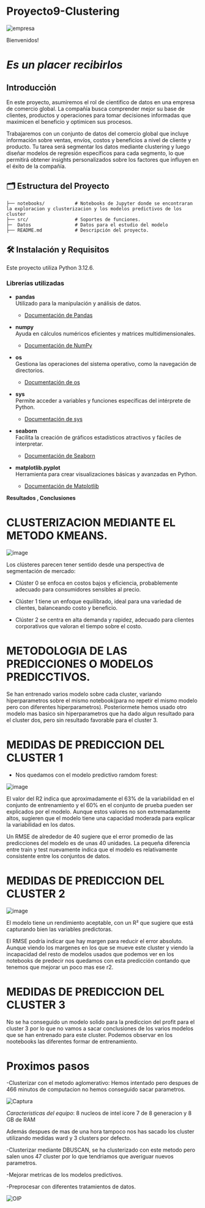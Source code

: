 # Proyecto9-Clustering
![empresa](https://github.com/user-attachments/assets/e8aa01b4-c7a2-461b-8f4d-945474200af8)


Bienvenidos! 

# *Es un placer recibirlos*

## Introducción

En este proyecto, asumiremos el rol de cientifico de datos en una empresa de comercio global. La compañía busca comprender mejor su base de clientes, productos y operaciones para tomar decisiones informadas que maximicen el beneficio y optimicen sus procesos.

Trabajaremos con un conjunto de datos del comercio global que incluye información sobre ventas, envíos, costos y beneficios a nivel de cliente y producto. Tu tarea será segmentar los datos mediante clustering y luego diseñar modelos de regresión específicos para cada segmento, lo que permitirá obtener insights personalizados sobre los factores que influyen en el éxito de la compañía.

## 🗂️ Estructura del Proyecto

    ├── notebooks/           # Notebooks de Jupyter donde se encontraran la exploracion y clusterizacion y los modelos predictivos de los cluster
    ├── src/                 # Soportes de funciones.
    ├─  Datos                # Datos para el estudio del modelo
    ├── README.md            # Descripción del proyecto.

## 🛠️ Instalación y Requisitos  
Este proyecto utiliza Python 3.12.6.

### **Librerías utilizadas**  
- **pandas**  
  Utilizado para la manipulación y análisis de datos.  
  - [Documentación de Pandas](https://pandas.pydata.org/pandas-docs/stable/)  

- **numpy**  
  Ayuda en cálculos numéricos eficientes y matrices multidimensionales.  
  - [Documentación de NumPy](https://numpy.org/doc/)  

- **os**  
  Gestiona las operaciones del sistema operativo, como la navegación de directorios.  
  - [Documentación de os](https://docs.python.org/3/library/os.html)  

- **sys**  
  Permite acceder a variables y funciones específicas del intérprete de Python.  
  - [Documentación de sys](https://docs.python.org/3/library/sys.html)  

- **seaborn**  
  Facilita la creación de gráficos estadísticos atractivos y fáciles de interpretar.  
  - [Documentación de Seaborn](https://seaborn.pydata.org/)  

- **matplotlib.pyplot**  
  Herramienta para crear visualizaciones básicas y avanzadas en Python.  
  - [Documentación de Matplotlib](https://matplotlib.org/stable/contents.html)



**Resultados , Conclusiones**

# CLUSTERIZACION MEDIANTE EL METODO KMEANS.

![image](https://github.com/user-attachments/assets/436c7d65-15c7-4e52-8ec6-f207838b1729)


Los clústeres parecen tener sentido desde una perspectiva de segmentación de mercado:

* Clúster 0 se enfoca en costos bajos y eficiencia, probablemente adecuado para consumidores sensibles al precio.

* Clúster 1 tiene un enfoque equilibrado, ideal para una variedad de clientes, balanceando costo y beneficio.

* Clúster 2 se centra en alta demanda y rapidez, adecuado para clientes corporativos que valoran el tiempo sobre el costo.

# METODOLOGIA DE LAS PREDICCIONES O MODELOS PREDICCTIVOS.

Se han entrenado varios modelo sobre cada cluster, variando hiperparametros sobre el mismo notebook(para no repetir el mismo modelo pero con diferentes hiperparametros). Posteriormete hemos usado otro modelo mas basico sin hiperparametros que ha dado algun resultado para el cluster dos, pero sin resultado favorable para el cluster 3. 


# MEDIDAS DE PREDICCION DEL CLUSTER 1

* Nos quedamos con el modelo predictivo ramdom forest:

![image](https://github.com/user-attachments/assets/11bce9e7-fa3a-485a-8d0b-eba48d4ce10a)

El valor del R2 indica que aproximadamente el 63% de la variabilidad en el conjunto de entrenamiento y el 60% en el conjunto de prueba pueden ser explicados por el modelo. Aunque estos valores no son extremadamente altos, sugieren que el modelo tiene una capacidad moderada para explicar la variabilidad en los datos.

Un RMSE de alrededor de 40 sugiere que el error promedio de las predicciones del modelo es de unas 40 unidades. La pequeña diferencia entre train y test nuevamente indica que el modelo es relativamente consistente entre los conjuntos de datos.

# MEDIDAS DE PREDICCION DEL CLUSTER 2

![image](https://github.com/user-attachments/assets/fc400777-0140-4d6c-996c-5cc386e7d687)


El modelo tiene un rendimiento aceptable, con un R² que sugiere que está capturando bien las variables predictoras. 

El RMSE podría indicar que hay margen para reducir el error absoluto. Aunque viendo los margenes en los que se mueve este cluster y viendo la incapacidad del resto de modelos usados que podemos ver en los notebooks de predecir nos quedamos con esta predicción contando que tenemos que mejorar un poco mas ese r2.

# MEDIDAS DE PREDICCION DEL CLUSTER 3

No se ha conseguido un modelo solido para la prediccion del profit para el cluster 3 por lo que no vamos a sacar conclusiones de los varios modelos que se han entrenado para este cluster. Podemos observar en los nootebooks las diferentes formar de entrenamiento.



# **Proximos pasos**

-Clusterizar con el metodo aglomerativo: Hemos intentado pero despues de 466 minutos de computacion no hemos conseguido sacar parametros.

![Captura](https://github.com/user-attachments/assets/18d6b16a-3625-4cf8-ae45-bdb592f42169)  

*Caracteristicas del equipo*: 8 nucleos de intel icore 7 de 8 generacion y 8 GB de RAM

Además despues de mas de una hora tampoco nos has sacado los cluster utilizando medidas ward y 3 clusters por defecto.

-Clusterizar mediante DBUSCAN, se ha clusterizado con este metodo pero salen unos 47 cluster por lo que tendriamos que averiguar nuevos parametros.

-Mejorar metricas de los modelos predictivos.

-Preprocesar con diferentes tratamientos de datos.



![OIP](https://github.com/user-attachments/assets/a3261f22-9193-45df-bf33-14a396dfd988)
